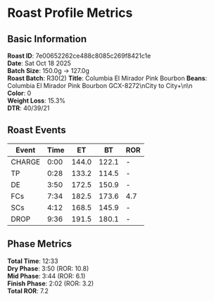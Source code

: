 # Roast Profile Metrics

## Basic Information
**Roast ID**: 7e00652262ce488c8085c269f8421c1e  
**Date**: Sat Oct 18 2025  
**Batch Size**: 150.0g → 127.0g  
**Roast Batch**: R30(2)
**Title**: Columbia El Mirador Pink Bourbon
**Beans**: Columbia El Mirador Pink Bourbon GCX-8272\nCity to City+\n\n  
**Color**: 0  
**Weight Loss**: 15.3%  
**DTR**: 40/39/21  

## Roast Events

| Event | Time | ET | BT | ROR |
|-------|------|----|----|-----|
| CHARGE | 0:00 | 144.0 | 122.1 | - |
| TP | 0:28 | 133.2 | 114.5 | - |
| DE | 3:50 | 172.5 | 150.9 | - |
| FCs | 7:34 | 182.5 | 173.6 | 4.7 |
| SCs | 4:12 | 168.5 | 145.9 | - |
| DROP | 9:36 | 191.5 | 180.1 | - |

## Phase Metrics
**Total Time**: 12:33  
**Dry Phase**: 3:50 (ROR: 10.8)  
**Mid Phase**: 3:44 (ROR: 6.1)  
**Finish Phase**: 2:02 (ROR: 3.2)  
**Total ROR**: 7.2  
